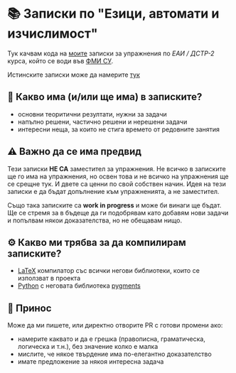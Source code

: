# :books: Записки по "Езици, автомати и изчислимост"

Тук качвам кода на [моите](https://github.com/toduko) записки за упражнения по *ЕАИ / ДСТР-2* курса, който се води във [ФМИ СУ](https://fmi.uni-sofia.bg/).

Истинските записки може да намерите [тук](https://toduko.github.io/notes/languages-automata-and-computability.pdf)

## :thought_balloon: Какво има (и/или ще има) в записките?

- основни теоритични резултати, нужни за задачи
- напълно решени, частично решени и нерешени задачи
- интересни неща, за които не стига времето от редовните занятия

## :warning: Важно да се има предвид

Тези записки **НЕ СА** заместител за упражнения.
Не всичко в записките ще го има на упражнения, но освен това и не всичко на упражнения ще се срещне тук.
И двете са ценни по свой собствен начин.
Идея на тези записки е да бъдат допълнение към упражненията, а не заместител.

Също така записките са **work in progress** и може би винаги ще бъдат.
Ще се стремя за в бъдеще да ги подобрявам като добавям нови задачи и попълвам някои доказателства, но не обещавам нищо.

## :gear: Какво ми трябва за да компилирам записките?

- [LaTeX](https://www.latex-project.org/) компилатор със всички негови библиотеки, които се използват в проекта
- [Python](https://www.python.org/) с неговата библиотека [pygments](https://pygments.org/)

## :gift: Принос

Може да ми пишете, или директно отворите PR с готови промени ако:
- намерите каквато и да е грешка (правописна, граматическа, логическа и т.н.), без значение колко е малка
- мислите, че някое твърдение има по-елегантно доказателство
- имате предложение за някоя интересна задача
